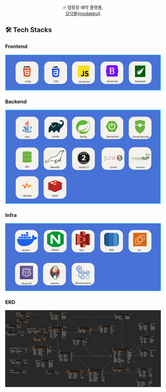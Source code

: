 <div align="center">
  🔥 캠핑장 예약 플랫폼, <br>
  <a href="https://modakbul.shop">모닥불(modakbul)</a>
</div>


## 🛠 Tech Stacks

### Frontend
![프론트](https://github.com/aflyingmole/image/blob/main/front.png)

### Backend
![백엔드](https://github.com/aflyingmole/image/blob/main/back.png)

### Infra
![인프라](https://github.com/aflyingmole/image/blob/main/infra.png)

### ERD
![erd](https://github.com/aflyingmole/image/blob/main/모닥불.png)
